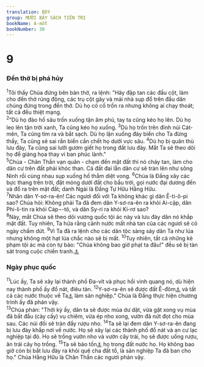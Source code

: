 ```yaml
---
translation: BDY
group: MƯỜI BẢY SÁCH TIÊN TRI
bookName: A-mốt 
bookNumber: 30
---
```


<div class="title"><h1>9</h1><h3>Đền thờ bị phá hủy</h3></div>
<span class="verse am_9_1"><sup>1</sup>Tôi thấy Chúa đứng bên bàn thờ, ra lệnh: &#34;Hãy đập tan các đầu cột, làm cho đền thờ rúng động, các trụ cột gãy và mái nhà sụp đổ trên đầu dân chúng đứng trong đền thờ. Dù họ có cố trốn ra nhưng không ai chạy thoát; tất cả đều thiệt mạng.<br/></span>
<span class="verse am_9_2"><sup>2</sup>“Dù họ đào hố sâu trốn xuống tận âm phủ, tay ta cũng kéo họ lên. Dù họ leo lên tận trời xanh, Ta cũng kéo họ xuống. </span>
<span class="verse am_9_3"><sup>3</sup>Dù họ trốn trên đỉnh núi Cát-mên, Ta cũng tìm ra và bắt sạch. Dù họ lặn xuống đáy biển cho Ta đừng thấy, Ta cũng sẽ sai rắn biển cắn chết họ dưới vực sâu. </span>
<span class="verse am_9_4"><sup>4</sup>Dù họ bị quân thù lưu đày, Ta cũng sai lưỡi gươm giết họ trong đất lưu đày. Mắt Ta sẽ theo dõi họ để giáng họa thay vì ban phúc lành.&#34;<br/></span>
<span class="verse am_9_5"><sup>5</sup>Chúa - Chân Thần vạn quân - chạm đến mặt đất thì nó chảy tan, làm cho dân cư trên đất phải khóc than. Cả đất đai lẫn dân cư sẽ tràn lên như sông Ninh rồi cùng nhau sụp xuống hố thẳm diệt vong. </span>
<span class="verse am_9_6"><sup>6</sup>Chúa là Đấng xây các bực thang trên trời, đặt móng dưới đất cho bầu trời, gọi nước đại dương đến và đổ ra trên mặt đất; danh Ngài là Đấng Tự Hữu Hằng Hữu.<br/></span>
<span class="verse am_9_7"><sup>7</sup>Nhân dân Y-sơ-ra-ên! Các ngươi đối với Ta không khác gì dân Ê-ti-ô-pi sao? Chúa hỏi: Không phải Ta đã đem dân Y-sơ-ra-ên ra khỏi Ai-cập, dân Phi-li-tin ra khỏi Cáp¬-tô, và dân Sy-ri ra khỏi Ki-rơ sao?<br/></span>
<span class="verse am_9_8"><sup>8</sup>Này, mắt Chúa sẽ theo dõi vương quốc tội ác này và lưu đày dân nó khắp mặt đất. Tuy nhiên, Ta hứa rằng cảnh nước mất nhà tan của các ngươi sẽ có ngày chấm dứt. </span>
<span class="verse am_9_9"><sup>9</sup>Vì Ta đã ra lệnh cho các dân tộc sàng sảy dân Ta như lúa nhưng không một hạt lúa chắc nào sẽ bị mất. </span>
<span class="verse am_9_10"><sup>10</sup>Tuy nhiên, tất cả những kẻ phạm tội ác mà còn tự bảo: &#34;Chúa không bao giờ phạt ta đâu!&#34; đều sẽ bị tàn sát trong cuộc chiến tranh.<a href="#" data-toggle="tooltip" data-placement="bottom" title="Nt bởi lưỡi gươm">⚓</a></span>
<div class="title"><h3>Ngày phục quốc</h3></div>
<span class="verse am_9_11"><sup>11</sup>Lúc ấy, Ta sẽ xây lại thành phố Đa-vít và phục hồi vinh quang nó, dù hiện nay thành phố ấy đổ nát, điêu tàn. </span>
<span class="verse am_9_12"><sup>12</sup>Y-sơ-ra-ên sẽ được đất Ê-đôm<a href="#" data-toggle="tooltip" data-placement="bottom" title="Nt phần còn lại của Ê-đôm">⚓</a> và tất cả các nước thuộc về Ta<a href="#" data-toggle="tooltip" data-placement="bottom" title="Nt các nước được gọi bằng danh Ta">⚓</a> làm sản nghiệp.&#34; Chúa là Đấng thực hiện chương trình ấy đã phán vậy.<br/></span>
<span class="verse am_9_13"><sup>13</sup>Chúa phán: &#34;Thời kỳ ấy, dân ta sẽ được mùa dư dật, vừa gặt xong vụ mùa đã bắt đầu (cày cấy) vụ chiêm, vừa ép nho xong, vườn đã nứt đọt cho mùa sau. Các núi đồi sẽ tràn đầy rượu nho. </span>
<span class="verse am_9_14"><sup>14</sup>Ta sẽ lại đem dân Y-sơ-ra-ên đang bị lưu đày khắp nơi về nước. Họ sẽ xây lại các thành phố đổ nát và an cư lạc nghiệp tại đó. Họ sẽ trồng vườn nho và vườn cây trái, họ sẽ được uống rượu, ăn trái cây họ trồng. </span>
<span class="verse am_9_15"><sup>15</sup>Ta sẽ bảo tồn<a href="#" data-toggle="tooltip" data-placement="bottom" title="Nt trồng">⚓</a> họ trong đất nước họ. Họ không bao giờ còn bị bắt lưu đày ra khỏi quê cha đất tổ, là sản nghiệp Ta đã ban cho họ.&#34; Chúa Hằng Hữu là Chân Thần các ngươi phán vậy. </span>
